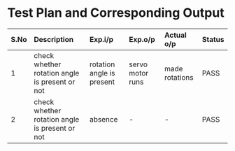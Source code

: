 # Test Plan and Corresponding Output

| S.No | Description | Exp.i/p | Exp.o/p | Actual o/p |Status|
| --------|:------------|:--------|:--------|:-----------|:-------------|
| 1 | check whether rotation angle is present or not | rotation angle is present | servo motor runs | made rotations  | PASS |
| 2 |  check whether rotation angle is present or not | absence |  - |  - | PASS |

